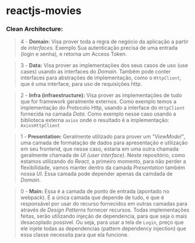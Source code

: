 # reactjs-movies

>

### Clean Architecture:

> 4 - **Domain:** Visa prover toda a regra de negócio da aplicação a partir de _interfaces_. Exemplo Sua autenticação precisa de uma entrada (login e senha), e retorna um Access Token.

> 3 - **Data:** Visa prover as implementações dos seus casos de uso (use cases) usando as interfaces do _Domain_. Também pode conter interfaces para abstrações de implementação, como o `HttpClient`, que é uma interface, para uso de requisições http.

> 2 - **Infra (infraestructure):** Visa prover as implementações de tudo que for framework geralmente externos. Como exemplo temos a implementação do Protocolo Http, usando a interface do `HttpClient` fornecida na camada _Data_. Como exemplo nesse caso usando a biblioteca externa `axios` onde o resultado é a implementação: `AxiosHttpClient`

> 1 - **Presentation:** Geralmente utilizado para prover um _"ViewModel"_, uma camada de formatação de dados para apresentação e utilização em seu frontend, que nesse caso, estaria em uma outra chamada geralmente chamada de _UI (user interface)_. Neste repositório, como estamos utilizando do _React_, a primeiro momento, para não perder a flexibilidade, vamos manter dentro da camada _Presentation_ também nossa _UI_. Essa camada pode depender apenas da camdada de _Domain_.

> 0 - **Main:** Essa é a camada de ponto de entrada (apontado no webpack). É a única camada que depende de tudo, e que é responsável por usar do recurso fornecidos em outras camadas para através de _Design Patterns_ fornecer recursos. Todas implementações feitas, serão utilizando injeção de dependencia, para que seja o mais desacoplado possível. Ou seja, para usar a tela de `Login`, preço que ele injete todas as dependencias (pattern dependency injection) que essa classe necessita para que ela funcione.
